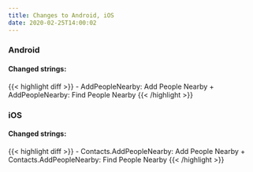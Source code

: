 ```yaml
---
title: Changes to Android, iOS
date: 2020-02-25T14:00:02
---
```

<h3>Android</h3>
<h4>Changed strings:</h4>
{{< highlight diff >}}
- AddPeopleNearby: Add People Nearby
+ AddPeopleNearby: Find People Nearby
{{< /highlight >}}
<h3>iOS</h3>
<h4>Changed strings:</h4>
{{< highlight diff >}}
- Contacts.AddPeopleNearby: Add People Nearby
+ Contacts.AddPeopleNearby: Find People Nearby
{{< /highlight >}}
